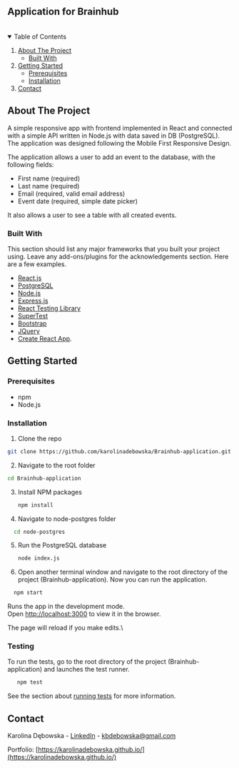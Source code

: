 ## Application for Brainhub

<br />

<!-- TABLE OF CONTENTS -->
<details open="open">
  <summary>Table of Contents</summary>
  <ol>
    <li>
      <a href="#about-the-project">About The Project</a>
      <ul>
        <li><a href="#built-with">Built With</a></li>
      </ul>
    </li>
    <li>
      <a href="#getting-started">Getting Started</a>
      <ul>
        <li><a href="#prerequisites">Prerequisites</a></li>
        <li><a href="#installation">Installation</a></li>
      </ul>
    </li>
    <li><a href="#contact">Contact</a></li>
  </ol>
</details>

<!-- ABOUT THE PROJECT -->
## About The Project

A simple responsive app with frontend implemented in React and connected with a simple API written in Node.js with data saved in DB (PostgreSQL). The application was designed following the Mobile First Responsive Design.

The application allows a user to add an event to the database, with the following fields:
* First name (required)
* Last name (required)
* Email (required, valid email address)
* Event date (required, simple date picker)

It also allows a user to see a table with all created events.
### Built With

This section should list any major frameworks that you built your project using. Leave any add-ons/plugins for the acknowledgements section. Here are a few examples.
* [React.js](https://reactjs.org/)
* [PostgreSQL](https://www.postgresql.org/)
* [Node.js](https://nodejs.org/en/)
* [Express.js](https://expressjs.com/)
* [React Testing Library](https://testing-library.com/docs/react-testing-library/intro/)
* [SuperTest](https://www.npmjs.com/package/supertest)
* [Bootstrap](https://getbootstrap.com)
* [JQuery](https://jquery.com)
* [Create React App](https://github.com/facebook/create-react-app).

<!-- GETTING STARTED -->
## Getting Started

### Prerequisites

* npm
* Node.js

### Installation

1. Clone the repo 
  ```sh
  git clone https://github.com/karolinadebowska/Brainhub-application.git
  ```
2. Navigate to the root folder
  ```sh
  cd Brainhub-application
  ```
3. Install NPM packages
   ```sh
   npm install
   ```
4. Navigate to node-postgres folder
 ```sh
   cd node-postgres
   ```
5. Run the PostgreSQL database
   ```sh
   node index.js
   ```
6. Open another terminal window and navigate to the root directory of the project (Brainhub-application). Now you can run the application.
 ```sh
   npm start
   ```
   
Runs the app in the development mode.\
Open [http://localhost:3000](http://localhost:3000) to view it in the browser.

The page will reload if you make edits.\

### Testing

To run the tests, go to the root directory of the project (Brainhub-application) and launches the test runner.
```sh
   npm test
   ```
   
See the section about [running tests](https://facebook.github.io/create-react-app/docs/running-tests) for more information.

<!-- CONTACT -->
## Contact

Karolina Dębowska - [LinkedIn](https://www.linkedin.com/in/karolinadebowska/) - kbdebowska@gmail.com

Portfolio: [https://karolinadebowska.github.io/](https://karolinadebowska.github.io/)
